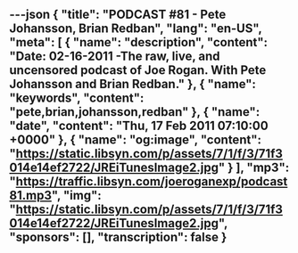 ---json
{
  "title": "PODCAST #81 - Pete Johansson, Brian Redban",
  "lang": "en-US",
  "meta": [
    {
      "name": "description",
      "content": "Date: 02-16-2011  -The raw, live, and uncensored podcast of Joe Rogan. With Pete Johansson and Brian Redban."
    },
    {
      "name": "keywords",
      "content": "pete,brian,johansson,redban"
    },
    {
      "name": "date",
      "content": "Thu, 17 Feb 2011 07:10:00 +0000"
    },
    {
      "name": "og:image",
      "content": "https://static.libsyn.com/p/assets/7/1/f/3/71f3014e14ef2722/JREiTunesImage2.jpg"
    }
  ],
  "mp3": "https://traffic.libsyn.com/joeroganexp/podcast81.mp3",
  "img": "https://static.libsyn.com/p/assets/7/1/f/3/71f3014e14ef2722/JREiTunesImage2.jpg",
  "sponsors": [],
  "transcription": false
}
---
<episode-header />

<timemark seconds="0" />

<transcribe-call-to-action />

<episode-footer />